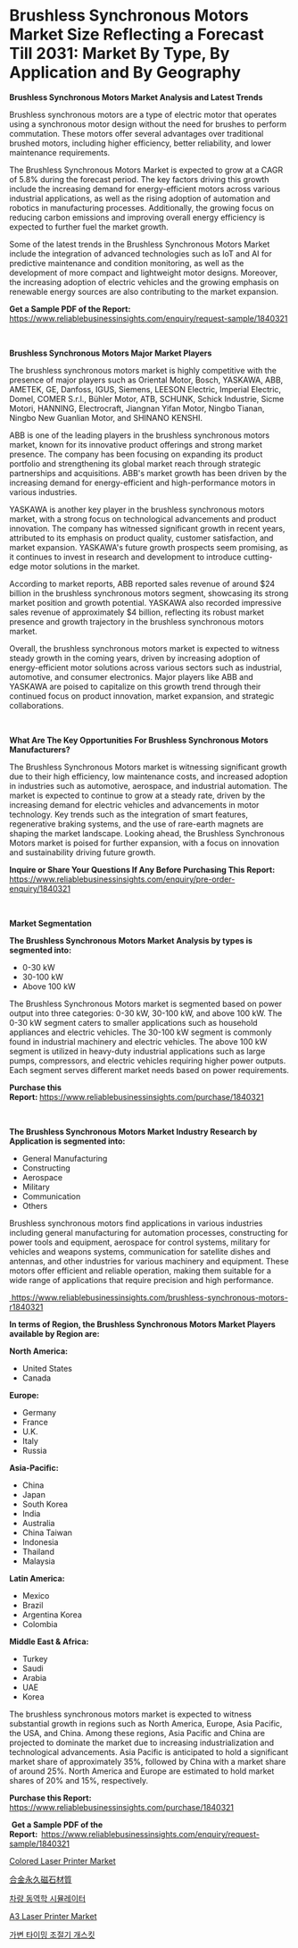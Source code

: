 <p><h1>Brushless Synchronous Motors Market Size Reflecting a Forecast Till 2031: Market By Type, By Application and By Geography</h1></p><p><strong>Brushless Synchronous Motors Market Analysis and Latest Trends</strong></p>
<p><p>Brushless synchronous motors are a type of electric motor that operates using a synchronous motor design without the need for brushes to perform commutation. These motors offer several advantages over traditional brushed motors, including higher efficiency, better reliability, and lower maintenance requirements.</p><p>The Brushless Synchronous Motors Market is expected to grow at a CAGR of 5.8% during the forecast period. The key factors driving this growth include the increasing demand for energy-efficient motors across various industrial applications, as well as the rising adoption of automation and robotics in manufacturing processes. Additionally, the growing focus on reducing carbon emissions and improving overall energy efficiency is expected to further fuel the market growth.</p><p>Some of the latest trends in the Brushless Synchronous Motors Market include the integration of advanced technologies such as IoT and AI for predictive maintenance and condition monitoring, as well as the development of more compact and lightweight motor designs. Moreover, the increasing adoption of electric vehicles and the growing emphasis on renewable energy sources are also contributing to the market expansion.</p></p>
<p><strong>Get a Sample PDF of the Report:&nbsp;</strong> <a href="https://www.reliablebusinessinsights.com/enquiry/request-sample/1840321">https://www.reliablebusinessinsights.com/enquiry/request-sample/1840321</a></p>
<p>&nbsp;</p>
<p><strong>Brushless Synchronous Motors Major Market Players</strong></p>
<p><p>The brushless synchronous motors market is highly competitive with the presence of major players such as Oriental Motor, Bosch, YASKAWA, ABB, AMETEK, GE, Danfoss, IGUS, Siemens, LEESON Electric, Imperial Electric, Domel, COMER S.r.l., Bühler Motor, ATB, SCHUNK, Schick Industrie, Sicme Motori, HANNING, Electrocraft, Jiangnan Yifan Motor, Ningbo Tianan, Ningbo New Guanlian Motor, and SHINANO KENSHI.</p><p>ABB is one of the leading players in the brushless synchronous motors market, known for its innovative product offerings and strong market presence. The company has been focusing on expanding its product portfolio and strengthening its global market reach through strategic partnerships and acquisitions. ABB's market growth has been driven by the increasing demand for energy-efficient and high-performance motors in various industries.</p><p>YASKAWA is another key player in the brushless synchronous motors market, with a strong focus on technological advancements and product innovation. The company has witnessed significant growth in recent years, attributed to its emphasis on product quality, customer satisfaction, and market expansion. YASKAWA's future growth prospects seem promising, as it continues to invest in research and development to introduce cutting-edge motor solutions in the market.</p><p>According to market reports, ABB reported sales revenue of around $24 billion in the brushless synchronous motors segment, showcasing its strong market position and growth potential. YASKAWA also recorded impressive sales revenue of approximately $4 billion, reflecting its robust market presence and growth trajectory in the brushless synchronous motors market.</p><p>Overall, the brushless synchronous motors market is expected to witness steady growth in the coming years, driven by increasing adoption of energy-efficient motor solutions across various sectors such as industrial, automotive, and consumer electronics. Major players like ABB and YASKAWA are poised to capitalize on this growth trend through their continued focus on product innovation, market expansion, and strategic collaborations.</p></p>
<p>&nbsp;</p>
<p><strong>What Are The Key Opportunities For Brushless Synchronous Motors Manufacturers?</strong></p>
<p><p>The Brushless Synchronous Motors market is witnessing significant growth due to their high efficiency, low maintenance costs, and increased adoption in industries such as automotive, aerospace, and industrial automation. The market is expected to continue to grow at a steady rate, driven by the increasing demand for electric vehicles and advancements in motor technology. Key trends such as the integration of smart features, regenerative braking systems, and the use of rare-earth magnets are shaping the market landscape. Looking ahead, the Brushless Synchronous Motors market is poised for further expansion, with a focus on innovation and sustainability driving future growth.</p></p>
<p><strong>Inquire or Share Your Questions If Any Before Purchasing This Report:</strong> <a href="https://www.reliablebusinessinsights.com/enquiry/pre-order-enquiry/1840321">https://www.reliablebusinessinsights.com/enquiry/pre-order-enquiry/1840321</a></p>
<p>&nbsp;</p>
<p><strong>Market Segmentation</strong></p>
<p><strong>The Brushless Synchronous Motors Market Analysis by types is segmented into:</strong></p>
<p><ul><li>0-30 kW</li><li>30-100 kW</li><li>Above 100 kW</li></ul></p>
<p><p>The Brushless Synchronous Motors market is segmented based on power output into three categories: 0-30 kW, 30-100 kW, and above 100 kW. The 0-30 kW segment caters to smaller applications such as household appliances and electric vehicles. The 30-100 kW segment is commonly found in industrial machinery and electric vehicles. The above 100 kW segment is utilized in heavy-duty industrial applications such as large pumps, compressors, and electric vehicles requiring higher power outputs. Each segment serves different market needs based on power requirements.</p></p>
<p><strong>Purchase this Report:&nbsp;</strong><a href="https://www.reliablebusinessinsights.com/purchase/1840321">https://www.reliablebusinessinsights.com/purchase/1840321</a></p>
<p>&nbsp;</p>
<p><strong>The Brushless Synchronous Motors Market Industry Research by Application is segmented into:</strong></p>
<p><ul><li>General Manufacturing</li><li>Constructing</li><li>Aerospace</li><li>Military</li><li>Communication</li><li>Others</li></ul></p>
<p><p>Brushless synchronous motors find applications in various industries including general manufacturing for automation processes, constructing for power tools and equipment, aerospace for control systems, military for vehicles and weapons systems, communication for satellite dishes and antennas, and other industries for various machinery and equipment. These motors offer efficient and reliable operation, making them suitable for a wide range of applications that require precision and high performance.</p></p>
<p><a href="https://www.reliablebusinessinsights.com/brushless-synchronous-motors-r1840321">&nbsp;https://www.reliablebusinessinsights.com/brushless-synchronous-motors-r1840321</a></p>
<p><strong>In terms of Region, the Brushless Synchronous Motors Market Players available by Region are:</strong></p>
<p>
    <p> <strong> North America: </strong>
        <ul>
            <li>United States</li>
            <li>Canada</li>
        </ul>
        </p> 
    <p> <strong> Europe: </strong>
        <ul>
            <li>Germany</li>
            <li>France</li>
            <li>U.K.</li>
            <li>Italy</li>
            <li>Russia</li>
        </ul>
        </p> 
    <p> <strong> Asia-Pacific: </strong>
        <ul>
            <li>China</li>
            <li>Japan</li>
            <li>South Korea</li>
            <li>India</li>
            <li>Australia</li>
            <li>China Taiwan</li>
            <li>Indonesia</li>
            <li>Thailand</li>
            <li>Malaysia</li>
        </ul>
        </p> 
    <p> <strong> Latin America: </strong>
        <ul>
            <li>Mexico</li>
            <li>Brazil</li>
            <li>Argentina Korea</li>
            <li>Colombia</li>
        </ul>
        </p> 
    <p> <strong> Middle East & Africa: </strong>
        <ul>
            <li>Turkey</li>
            <li>Saudi</li>
            <li>Arabia</li>
            <li>UAE</li>
            <li>Korea</li>
        </ul>
    </p>
    </p>
<p><p>The brushless synchronous motors market is expected to witness substantial growth in regions such as North America, Europe, Asia Pacific, the USA, and China. Among these regions, Asia Pacific and China are projected to dominate the market due to increasing industrialization and technological advancements. Asia Pacific is anticipated to hold a significant market share of approximately 35%, followed by China with a market share of around 25%. North America and Europe are estimated to hold market shares of 20% and 15%, respectively.</p></p>
<p><strong>Purchase this Report: </strong><a href="https://www.reliablebusinessinsights.com/purchase/1840321">https://www.reliablebusinessinsights.com/purchase/1840321</a></p>
<p>&nbsp;<strong>Get a Sample PDF of the Report:&nbsp;&nbsp;</strong><a href="https://www.reliablebusinessinsights.com/enquiry/request-sample/1840321">https://www.reliablebusinessinsights.com/enquiry/request-sample/1840321</a></p>
<p><strong></strong></p>
<p><p><a href="https://github.com/lbird53714/Market-Research-Report-List-5/blob/main/colored-laser-printer-market.md">Colored Laser Printer Market</a></p><p><a href="https://github.com/CarlieShields/Market-Research-Report-List-1/blob/main/8989554160289.md">合金永久磁石材質</a></p><p><a href="https://github.com/joannescott9078/Market-Research-Report-List-1/blob/main/2196285172115.md">차량 동역학 시뮬레이터</a></p><p><a href="https://github.com/gikababa4/Market-Research-Report-List-1/blob/main/a3-laser-printer-market.md">A3 Laser Printer Market</a></p><p><a href="https://github.com/khairinauzunul/Market-Research-Report-List-1/blob/main/5172512172116.md">가변 타이밍 조절기 개스킷</a></p></p>